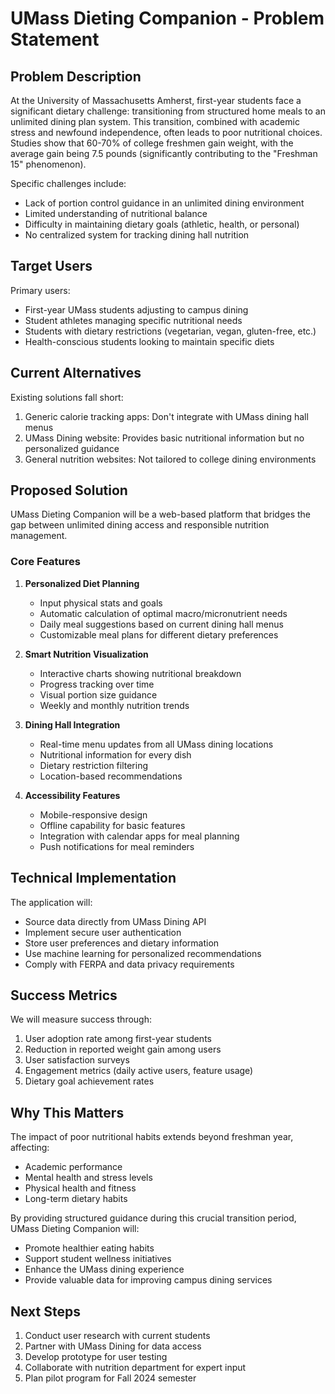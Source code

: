 # UMass Dieting Companion - Problem Statement

## Problem Description

At the University of Massachusetts Amherst, first-year students face a significant dietary challenge: transitioning from structured home meals to an unlimited dining plan system. This transition, combined with academic stress and newfound independence, often leads to poor nutritional choices. Studies show that 60-70% of college freshmen gain weight, with the average gain being 7.5 pounds (significantly contributing to the "Freshman 15" phenomenon).

Specific challenges include:
- Lack of portion control guidance in an unlimited dining environment
- Limited understanding of nutritional balance
- Difficulty in maintaining dietary goals (athletic, health, or personal)
- No centralized system for tracking dining hall nutrition

## Target Users

Primary users:
- First-year UMass students adjusting to campus dining
- Student athletes managing specific nutritional needs
- Students with dietary restrictions (vegetarian, vegan, gluten-free, etc.)
- Health-conscious students looking to maintain specific diets

## Current Alternatives

Existing solutions fall short:
1. Generic calorie tracking apps: Don't integrate with UMass dining hall menus
2. UMass Dining website: Provides basic nutritional information but no personalized guidance
3. General nutrition websites: Not tailored to college dining environments

## Proposed Solution

UMass Dieting Companion will be a web-based platform that bridges the gap between unlimited dining access and responsible nutrition management.

### Core Features

1. **Personalized Diet Planning**
   - Input physical stats and goals
   - Automatic calculation of optimal macro/micronutrient needs
   - Daily meal suggestions based on current dining hall menus
   - Customizable meal plans for different dietary preferences

2. **Smart Nutrition Visualization**
   - Interactive charts showing nutritional breakdown
   - Progress tracking over time
   - Visual portion size guidance
   - Weekly and monthly nutrition trends

3. **Dining Hall Integration**
   - Real-time menu updates from all UMass dining locations
   - Nutritional information for every dish
   - Dietary restriction filtering
   - Location-based recommendations

4. **Accessibility Features**
   - Mobile-responsive design
   - Offline capability for basic features
   - Integration with calendar apps for meal planning
   - Push notifications for meal reminders

## Technical Implementation

The application will:
- Source data directly from UMass Dining API
- Implement secure user authentication
- Store user preferences and dietary information
- Use machine learning for personalized recommendations
- Comply with FERPA and data privacy requirements

## Success Metrics

We will measure success through:
1. User adoption rate among first-year students
2. Reduction in reported weight gain among users
3. User satisfaction surveys
4. Engagement metrics (daily active users, feature usage)
5. Dietary goal achievement rates

## Why This Matters

The impact of poor nutritional habits extends beyond freshman year, affecting:
- Academic performance
- Mental health and stress levels
- Physical health and fitness
- Long-term dietary habits

By providing structured guidance during this crucial transition period, UMass Dieting Companion will:
- Promote healthier eating habits
- Support student wellness initiatives
- Enhance the UMass dining experience
- Provide valuable data for improving campus dining services

## Next Steps

1. Conduct user research with current students
2. Partner with UMass Dining for data access
3. Develop prototype for user testing
4. Collaborate with nutrition department for expert input
5. Plan pilot program for Fall 2024 semester